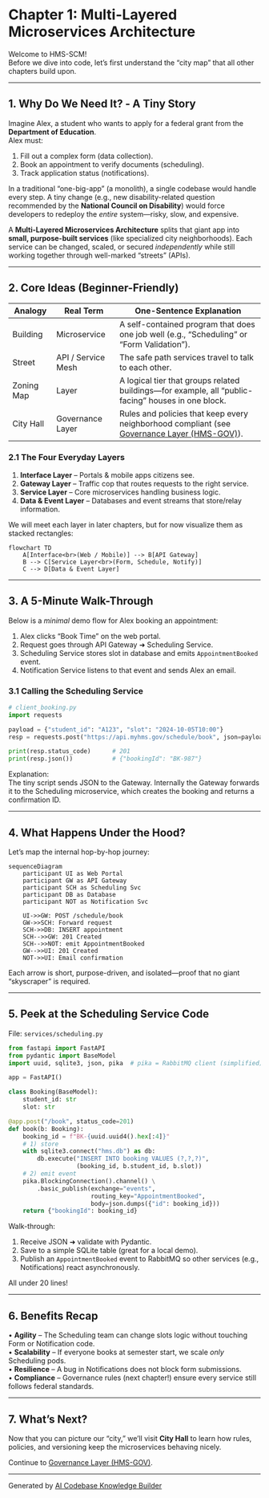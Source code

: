 # Chapter 1: Multi-Layered Microservices Architecture

Welcome to HMS-SCM!  
Before we dive into code, let’s first understand the “city map” that all other chapters build upon.

---

## 1. Why Do We Need It? ‑ A Tiny Story

Imagine Alex, a student who wants to apply for a federal grant from the **Department of Education**.  
Alex must:

1. Fill out a complex form (data collection).  
2. Book an appointment to verify documents (scheduling).  
3. Track application status (notifications).  

In a traditional “one-big-app” (a monolith), a single codebase would handle every step. A tiny change (e.g., new disability-related question recommended by the **National Council on Disability**) would force developers to redeploy the *entire* system—risky, slow, and expensive.

A **Multi-Layered Microservices Architecture** splits that giant app into **small, purpose-built services** (like specialized city neighborhoods). Each service can be changed, scaled, or secured *independently* while still working together through well-marked “streets” (APIs).

---

## 2. Core Ideas (Beginner-Friendly)

| Analogy | Real Term | One-Sentence Explanation |
|---------|-----------|--------------------------|
| Building | Microservice | A self-contained program that does one job well (e.g., “Scheduling” or “Form Validation”). |
| Street | API / Service Mesh | The safe path services travel to talk to each other. |
| Zoning Map | Layer | A logical tier that groups related buildings—for example, all “public-facing” houses in one block. |
| City Hall | Governance Layer | Rules and policies that keep every neighborhood compliant (see [Governance Layer (HMS-GOV)](02_governance_layer__hms_gov__.md)). |

### 2.1 The Four Everyday Layers

1. **Interface Layer** – Portals & mobile apps citizens see.  
2. **Gateway Layer** – Traffic cop that routes requests to the right service.  
3. **Service Layer** – Core microservices handling business logic.  
4. **Data & Event Layer** – Databases and event streams that store/relay information.  

We will meet each layer in later chapters, but for now visualize them as stacked rectangles:

```mermaid
flowchart TD
    A[Interface<br>(Web / Mobile)] --> B[API Gateway]
    B --> C[Service Layer<br>(Form, Schedule, Notify)]
    C --> D[Data & Event Layer]
```

---

## 3. A 5-Minute Walk-Through

Below is a *minimal* demo flow for Alex booking an appointment:

1. Alex clicks “Book Time” on the web portal.  
2. Request goes through API Gateway ➜ Scheduling Service.  
3. Scheduling Service stores slot in database and emits `AppointmentBooked` event.  
4. Notification Service listens to that event and sends Alex an email.  

### 3.1 Calling the Scheduling Service

```python
# client_booking.py
import requests

payload = {"student_id": "A123", "slot": "2024-10-05T10:00"}
resp = requests.post("https://api.myhms.gov/schedule/book", json=payload)

print(resp.status_code)      # 201
print(resp.json())           # {"bookingId": "BK-987"}
```

Explanation:  
The tiny script sends JSON to the Gateway. Internally the Gateway forwards it to the Scheduling microservice, which creates the booking and returns a confirmation ID.

---

## 4. What Happens Under the Hood?

Let’s map the internal hop-by-hop journey:

```mermaid
sequenceDiagram
    participant UI as Web Portal
    participant GW as API Gateway
    participant SCH as Scheduling Svc
    participant DB as Database
    participant NOT as Notification Svc

    UI->>GW: POST /schedule/book
    GW->>SCH: Forward request
    SCH->>DB: INSERT appointment
    SCH-->>GW: 201 Created
    SCH-->>NOT: emit AppointmentBooked
    GW-->>UI: 201 Created
    NOT->>UI: Email confirmation
```

Each arrow is short, purpose-driven, and isolated—proof that no giant “skyscraper” is required.

---

## 5. Peek at the Scheduling Service Code

File: `services/scheduling.py`

```python
from fastapi import FastAPI
from pydantic import BaseModel
import uuid, sqlite3, json, pika  # pika = RabbitMQ client (simplified)

app = FastAPI()

class Booking(BaseModel):
    student_id: str
    slot: str

@app.post("/book", status_code=201)
def book(b: Booking):
    booking_id = f"BK-{uuid.uuid4().hex[:4]}"
    # 1) store
    with sqlite3.connect("hms.db") as db:
        db.execute("INSERT INTO booking VALUES (?,?,?)",
                   (booking_id, b.student_id, b.slot))
    # 2) emit event
    pika.BlockingConnection().channel() \
        .basic_publish(exchange="events",
                       routing_key="AppointmentBooked",
                       body=json.dumps({"id": booking_id}))
    return {"bookingId": booking_id}
```

Walk-through:  
1. Receive JSON ➜ validate with Pydantic.  
2. Save to a simple SQLite table (great for a local demo).  
3. Publish an `AppointmentBooked` event to RabbitMQ so other services (e.g., Notifications) react asynchronously.  

All under 20 lines!

---

## 6. Benefits Recap

• **Agility** – The Scheduling team can change slots logic without touching Form or Notification code.  
• **Scalability** – If everyone books at semester start, we scale *only* Scheduling pods.  
• **Resilience** – A bug in Notifications does not block form submissions.  
• **Compliance** – Governance rules (next chapter!) ensure every service still follows federal standards.

---

## 7. What’s Next?

Now that you can picture our “city,” we’ll visit **City Hall** to learn how rules, policies, and versioning keep the microservices behaving nicely.

Continue to [Governance Layer (HMS-GOV)](02_governance_layer__hms_gov__.md).

---

Generated by [AI Codebase Knowledge Builder](https://github.com/The-Pocket/Tutorial-Codebase-Knowledge)